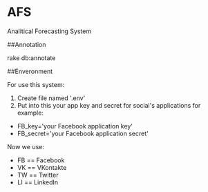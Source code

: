 # AFS
Analitical Forecasting System

##Annotation

rake db:annotate

##Enveronment

For use this system:
1. Create file named '.env'
2. Put into this your app key and secret for social's applications
for example:
* FB_key='your Facebook application key'
* FB_secret='your Facebook application secret'

Now we use:
* FB == Facebook
* VK == VKontakte
* TW == Twitter
* LI == LinkedIn
